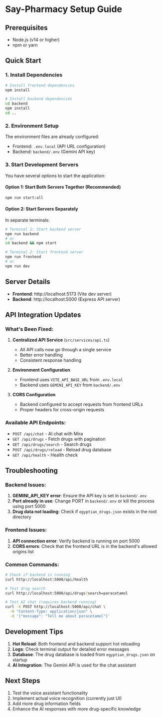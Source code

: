 # Say-Pharmacy Setup Guide

## Prerequisites
- Node.js (v14 or higher)
- npm or yarn

## Quick Start

### 1. Install Dependencies

```bash
# Install frontend dependencies
npm install

# Install backend dependencies
cd backend
npm install
cd ..
```

### 2. Environment Setup

The environment files are already configured:
- Frontend: `.env.local` (API URL configuration)
- Backend: `backend/.env` (Gemini API key)

### 3. Start Development Servers

You have several options to start the application:

#### Option 1: Start Both Servers Together (Recommended)
```bash
npm run start:all
```

#### Option 2: Start Servers Separately
In separate terminals:

```bash
# Terminal 1: Start backend server
npm run backend
# or
cd backend && npm start
```

```bash
# Terminal 2: Start frontend server
npm run frontend
# or
npm run dev
```

## Server Details

- **Frontend**: http://localhost:5173 (Vite dev server)
- **Backend**: http://localhost:5000 (Express API server)

## API Integration Updates

### What's Been Fixed:
1. **Centralized API Service** (`src/services/api.ts`)
   - All API calls now go through a single service
   - Better error handling
   - Consistent response handling

2. **Environment Configuration**
   - Frontend uses `VITE_API_BASE_URL` from `.env.local`
   - Backend uses `GEMINI_API_KEY` from `backend/.env`

3. **CORS Configuration**
   - Backend configured to accept requests from frontend URLs
   - Proper headers for cross-origin requests

### Available API Endpoints:
- `POST /api/chat` - AI chat with Mira
- `GET /api/drugs` - Fetch drugs with pagination
- `GET /api/drugs/search` - Search drugs
- `POST /api/drugs/reload` - Reload drug database
- `GET /api/health` - Health check

## Troubleshooting

### Backend Issues:
1. **GEMINI_API_KEY error**: Ensure the API key is set in `backend/.env`
2. **Port already in use**: Change PORT in `backend/.env` or kill the process using port 5000
3. **Drug data not loading**: Check if `egyptian_drugs.json` exists in the root directory

### Frontend Issues:
1. **API connection error**: Verify backend is running on port 5000
2. **CORS errors**: Check that the frontend URL is in the backend's allowed origins list

### Common Commands:
```bash
# Check if backend is running
curl http://localhost:5000/api/health

# Test drug search
curl http://localhost:5000/api/drugs?search=paracetamol

# Test AI chat (requires backend running)
curl -X POST http://localhost:5000/api/chat \
  -H "Content-Type: application/json" \
  -d '{"message": "Tell me about paracetamol"}'
```

## Development Tips

1. **Hot Reload**: Both frontend and backend support hot reloading
2. **Logs**: Check terminal output for detailed error messages
3. **Database**: The drug database is loaded from `egyptian_drugs.json` on startup
4. **AI Integration**: The Gemini API is used for the chat assistant

## Next Steps

1. Test the voice assistant functionality
2. Implement actual voice recognition (currently just UI)
3. Add more drug information fields
4. Enhance the AI responses with more drug-specific knowledge
